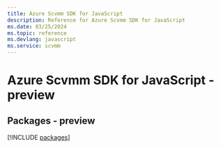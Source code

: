 ```yaml
---
title: Azure Scvmm SDK for JavaScript
description: Reference for Azure Scvmm SDK for JavaScript
ms.date: 03/25/2024
ms.topic: reference
ms.devlang: javascript
ms.service: scvmm
---
```

# Azure Scvmm SDK for JavaScript - preview
## Packages - preview
[!INCLUDE [packages](scvmm-index.md)]